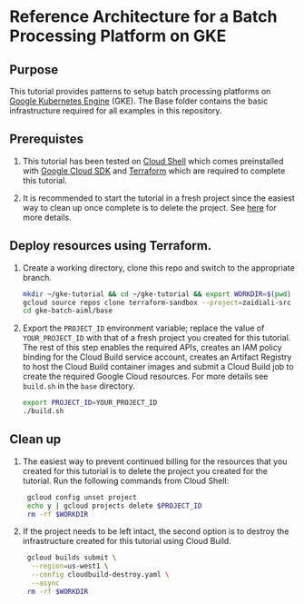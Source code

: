 # Reference Architecture for a Batch Processing Platform on GKE

## Purpose

This tutorial provides patterns to setup batch processing platforms on [Google Kubernetes Engine](https://cloud.google.com/kubernetes-engine/docs/concepts/kubernetes-engine-overview) (GKE). The Base folder contains the basic infrastructure required for all examples in this repository.

## Prerequistes 

1. This tutorial has been tested on [Cloud Shell](https://shell.cloud.google.com) which comes preinstalled with [Google Cloud SDK](https://cloud.google.com/sdk) and [Terraform](https://www.terraform.io/) which are required to complete this tutorial.

2. It is recommended to start the tutorial in a fresh project since the easiest way to clean up once complete is to delete the project. See [here](https://cloud.google.com/resource-manager/docs/creating-managing-projects) for more details.

## Deploy resources using Terraform.

1. Create a working directory, clone this repo and switch to the appropriate branch.

    ```bash
    mkdir ~/gke-tutorial && cd ~/gke-tutorial && export WORKDIR=$(pwd)
    gcloud source repos clone terraform-sandbox --project=zaidiali-src
    cd gke-batch-aiml/base
    ```

1. Export the `PROJECT_ID` environment variable; replace the value of `YOUR_PROJECT_ID` with that of a fresh project you created for this tutorial. The rest of this step enables the required APIs, creates an IAM policy binding for the Cloud Build service account, creates an Artifact Registry to host the Cloud Build container images and submit a Cloud Build job to create the required Google Cloud resources. For more details see `build.sh` in the `base` directory.
   
   ```bash
   export PROJECT_ID=YOUR_PROJECT_ID
   ./build.sh
   ```

## Clean up

1. The easiest way to prevent continued billing for the resources that you created for this tutorial is to delete the project you created for the tutorial. Run the following commands from Cloud Shell:

   ```bash
    gcloud config unset project
    echo y | gcloud projects delete $PROJECT_ID
    rm -rf $WORKDIR
    ```
2. If the project needs to be left intact, the second option is to destroy the infrastructure created for this tutorial using Cloud Build.

   ```bash
    gcloud builds submit \
     --region=us-west1 \
     --config cloudbuild-destroy.yaml \
     --async
    rm -rf $WORKDIR
    ```